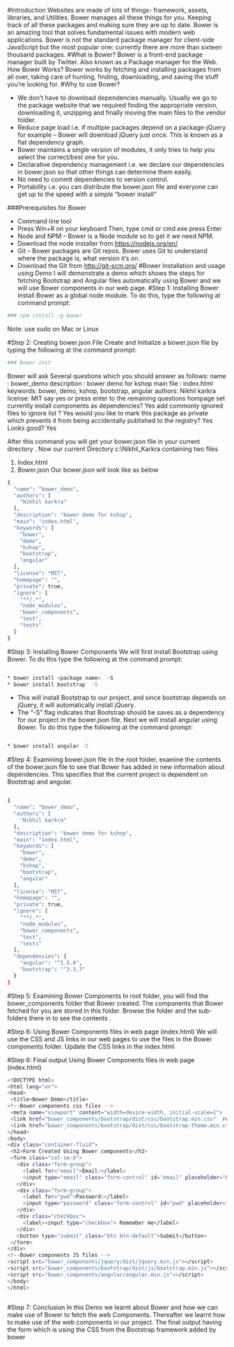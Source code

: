 #Introduction
Websites are made of lots of things- framework, assets, libraries, and Utilities. Bower manages all these things for you. Keeping track of all these packages and making sure they are up to date. Bower is an amazing tool that solves fundamental issues with modern web applications.
Bower is not the standard package manager for client-side JavaScript but the most popular one: currently there are more than sixteen thousand packages.
#What is Bower?
Bower is a front-end package manager built by Twitter. Also known as a Package manager for the Web. 
How Bower Works?
Bower works by fetching and installing packages from all over, taking care of hunting, finding, downloading, and saving the stuff you’re looking for.
#Why to use Bower?
*	We don’t have to download dependencies manually. Usually we go to the package website that we required finding the appropriate version, downloading it, unzipping and finally moving the main files to the vendor folder.
*	Reduce page load i.e. if multiple packages depend on a package-jQuery for example – Bower will download jQuery just once. This is known as a flat dependency graph.
*	Bower maintains a single version of modules, it only tries to help you select the correct/best one for you.
*	Declarative dependency management i.e. we declare our dependencies in bower.json so that other things can determine them easily.
* No need to commit dependencies to version control.
*	Portability i.e. you can distribute the bower.json file and everyone can get up to the speed with a simple “bower install”

###Prerequisites for Bower
* Command line tool
* Press Win+R on your keyboard Then, type cmd  or cmd.exe press Enter
* Node and NPM – Bower is a Node module so to get it we need NPM.
* Download the node installer from https://nodejs.org/en/
* Git – Bower packages are Git repos. Bower uses Git to understand where the package is, what version it’s  on.
* Download the Git from http://git-scm.org/
#Bower Installation and usage using Demo
I will demonstrate a demo which shows the steps for fetching Bootstrap and Angular files automatically using Bower and we will use Bower components in our web page.
#Step 1: Installing Bower
Install Bower as a global node module. To do this, type the following at command prompt:
```sh
### npm install –g bower
```
Note: use sudo on Mac or Linux
 
#Step 2: Creating bower.json File
Create and Initialize a bower.json file by typing the following at the command prompt:

```sh
### bower init
```
Bower will ask Several questions which you should answer as follows:
name : bower_demo
description : bower demo for kshop
main file : index.html
keywords: bower, demo, kshop, bootstrap, angular
authors: Nikhil karkra
license: MIT
say yes or press enter to the remaining questions
hompage
set currently install components as dependencies?  Yes
add commonly ignored files to ignore list ? Yes
would you like to mark this package as private which prevents it from being accidentally published to the registry?  Yes
Looks good?  Yes
 
After this command you will get your bower.json file  in your current directory .
Now our current Directory c:\Nikhil_Karkra containing two files
1)	Index.html
2)	Bower.json
Our bower.json will look like as below

```sh
{
  "name": "bower_demo",
  "authors": [
    "Nikhil karkra"
  ],
  "description": "bower demo for kshop",
  "main": "index.html",
  "keywords": [
    "bower",
    "demo",
    "kshop",
    "bootstrap",
    "angular"
  ],
  "license": "MIT",
  "homepage": "",
  "private": true,
  "ignore": [
    "**/.*",
    "node_modules",
    "bower_components",
    "test",
    "tests"
  ]
}


```
 
#Step 3: Installing Bower Components
We will first install Bootstrap using Bower. To do this type the following at the command prompt:

```sh

* bower install <package name>  -S
* bower install bootstrap  -S


```

* This will install Bootstrap to our project, and since bootstrap depends on jQuery, it will automatically install jQuery. 
* The “-S” flag indicates that Bootstrap should be saves as a dependency for our project in the bower.json file.
Next we will install angular using Bower. To do this type the following at the command prompt:
```sh

* bower install angular -S

```
 
#Step 4: Examining bower.json file
In the root folder, examine the contents of the bower.json file to see that Bower has added in new information about dependencies. This specifies that the current project is dependent on Bootstrap and angular.
 
```sh

{
  "name": "bower_demo",
  "authors": [
    "Nikhil karkra"
  ],
  "description": "bower demo for kshop",
  "main": "index.html",
  "keywords": [
    "bower",
    "demo",
    "kshop",
    "bootstrap",
    "angular"
  ],
  "license": "MIT",
  "homepage": "",
  "private": true,
  "ignore": [
    "**/.*",
    "node_modules",
    "bower_components",
    "test",
    "tests"
  ],
  "dependencies": {
    "angular": "^1.5.8",
    "bootstrap": "^3.3.7"
  }
}


```
#Step 5: Examining Bower Components
In root folder, you will find the bower_components folder that Bower created. The components that Bower fetched for you are stored in this folder. Browse the folder and the sub-folders there in to see the contents .
 
#Step 6: Using Bower Components files in web page (index.html)
We will use the CSS and JS links in our web pages to use the files in the Bower components folder. Update the CSS links in the index.html 
 
#Step 6: Final output Using Bower Components files in web page (index.html)
 ```sh
 <!DOCTYPE html>
<html lang="en">
<head>
  <title>Bower Demo</title>
<!--Bower components css files -->
  <meta name="viewport" content="width=device-width, initial-scale=1">
  <link href="bower_components/bootstrap/dist/css/bootstrap.min.css"  rel="stylesheet">
  <link href="bower_components/bootstrap/dist/css/bootstrap-theme.min.css"  rel="stylesheet">
</head>
<body>
<div class="container-fluid">
  <h2>Form Created Using Bower components</h2>
  <form class="col-sm-6">
    <div class="form-group">
      <label for="email">Email:</label>
      <input type="email" class="form-control" id="email" placeholder="Enter email">
    </div>
    <div class="form-group">
      <label for="pwd">Password:</label>
      <input type="password" class="form-control" id="pwd" placeholder="Enter password">
    </div>
    <div class="checkbox">
      <label><input type="checkbox"> Remember me</label>
    </div>
    <button type="submit" class="btn btn-default">Submit</button>
  </form>
</div>
<!--Bower components JS files -->
<script src="bower_components/jquery/dist/jquery.min.js"></script>
<script src="bower_components/bootstrap/dist/js/bootstrap.min.js"></script>
<script src="bower_components/angular/angular.min.js"></script>
</body>
</html>


 
 ```
#Step 7: Conclusion
In this Demo we learnt about Bower and how we can make use of Bower to fetch the web Components. Thereafter we learnt how to make use of the web components in our project. The final output having the form which is using the CSS from the Bootstrap framework added by bower
